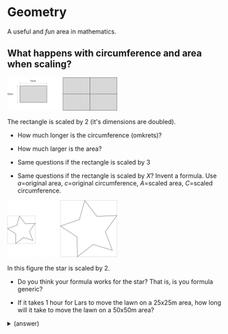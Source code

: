 # Geometry

A useful and *fun* area in mathematics.

## What happens with circumference and area when scaling?

<img src="rectanglex2.svg" width="50%" />

The rectangle is scaled by 2 (it's dimensions are doubled).

* How much longer is the circumference (omkrets)?

* How much larger is the area?

* Same questions if the rectangle is scaled by 3

* Same questions if the rectangle is scaled by $X$?
  Invent a formula. Use $a$=original area, $c$=original circumference,
  $A$=scaled area, $C$=scaled circumference.

<img src="anyfigx2.svg" width="50%" />

In this figure the star is scaled by 2.

* Do you think your formula works for the star? That is, is you
  formula generic?

* If it takes 1 hour for Lars to move the lawn on a 25x25m area, how
  long will it take to move the lawn on a 50x50m area?


<details><summary>(answer)</summary>

<hr />

When the rectangles dimensions are doubled the circumference is also
doubled but the area becomes 4 times larger.

If the rectangle is scaled by 3 the circumference becomes 3 times
longer as well, but the area becomes 9 times larger.

Formula;

$C = X \cdot c$

$A = X \cdot X \cdot a$

Or;

$A = X^2 \cdot a$

And yes, *the formula is generic*. It works for *any* 2-dimensional shape.

It will take 4 hours to move the lawn on a 50x50m area.

</details>

